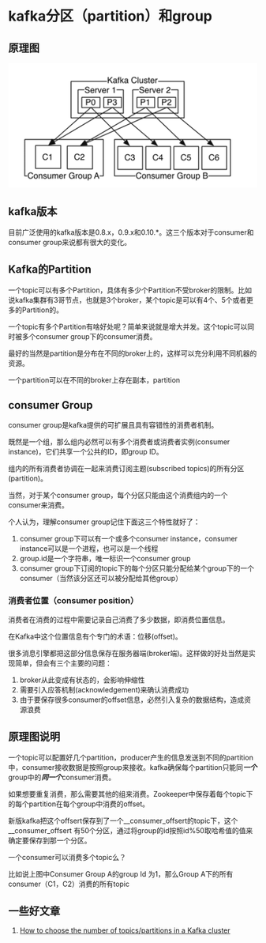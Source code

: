 # kafka分区（partition）和group #
## 原理图 ##

![](https://raw.githubusercontent.com/ernest-dzf/docs/master/pic/kafka_cluster.png)



## kafka版本

目前广泛使用的kafka版本是0.8.x，0.9.x和0.10.*。这三个版本对于consumer和consumer group来说都有很大的变化。

## Kafka的Partition

一个topic可以有多个Partition，具体有多少个Partition不受broker的限制。比如说kafka集群有3哥节点，也就是3个broker，某个topic是可以有4个、5个或者更多的Partition的。

一个topic有多个Partition有啥好处呢？简单来说就是增大并发。这个topic可以同时被多个consumer group下的consumer消费。

最好的当然是partition是分布在不同的broker上的，这样可以充分利用不同机器的资源。

一个partition可以在不同的broker上存在副本，partition

## consumer Group

consumer group是kafka提供的可扩展且具有容错性的消费者机制。

既然是一个组，那么组内必然可以有多个消费者或消费者实例(consumer instance)，它们共享一个公共的ID，即group ID。

组内的所有消费者协调在一起来消费订阅主题(subscribed topics)的所有分区(partition)。

当然，对于某个consumer group，每个分区只能由这个消费组内的一个consumer来消费。

个人认为，理解consumer group记住下面这三个特性就好了：

1. consumer group下可以有一个或多个consumer instance，consumer instance可以是一个进程，也可以是一个线程
2. group.id是一个字符串，唯一标识一个consumer group
3. consumer group下订阅的topic下的每个分区只能分配给某个group下的一个consumer（当然该分区还可以被分配给其他group）



### 消费者位置（consumer position）

消费者在消费的过程中需要记录自己消费了多少数据，即消费位置信息。

在Kafka中这个位置信息有个专门的术语：位移(offset)。

很多消息引擎都把这部分信息保存在服务器端(broker端)。这样做的好处当然是实现简单，但会有三个主要的问题：

1. broker从此变成有状态的，会影响伸缩性
2. 需要引入应答机制(acknowledgement)来确认消费成功
3. 由于要保存很多consumer的offset信息，必然引入复杂的数据结构，造成资源浪费

## 原理图说明 ##

一个topic可以配置好几个partition，producer产生的信息发送到不同的partition中，consumer接收数据是按照group来接收。kafka确保每个partition只能同***一个***group中的***同一个***consumer消费。

如果想要重复消费，那么需要其他的组来消费。Zookeeper中保存着每个topic下的每个partition在每个group中消费的offset。

新版kafka把这个offsert保存到了一个__consumer_offsert的topic下，这个__consumer_offsert 有50个分区，通过将group的id按照id%50取哈希值的值来确定要保存到那一个分区。

一个consumer可以消费多个topic么？

比如说上图中Consumer Group A的group Id 为1，那么Group A下的所有consumer（C1，C2）消费的所有topic



## 一些好文章

1. [How to choose the number of topics/partitions in a Kafka cluster](https://www.confluent.io/blog/how-choose-number-topics-partitions-kafka-cluster)